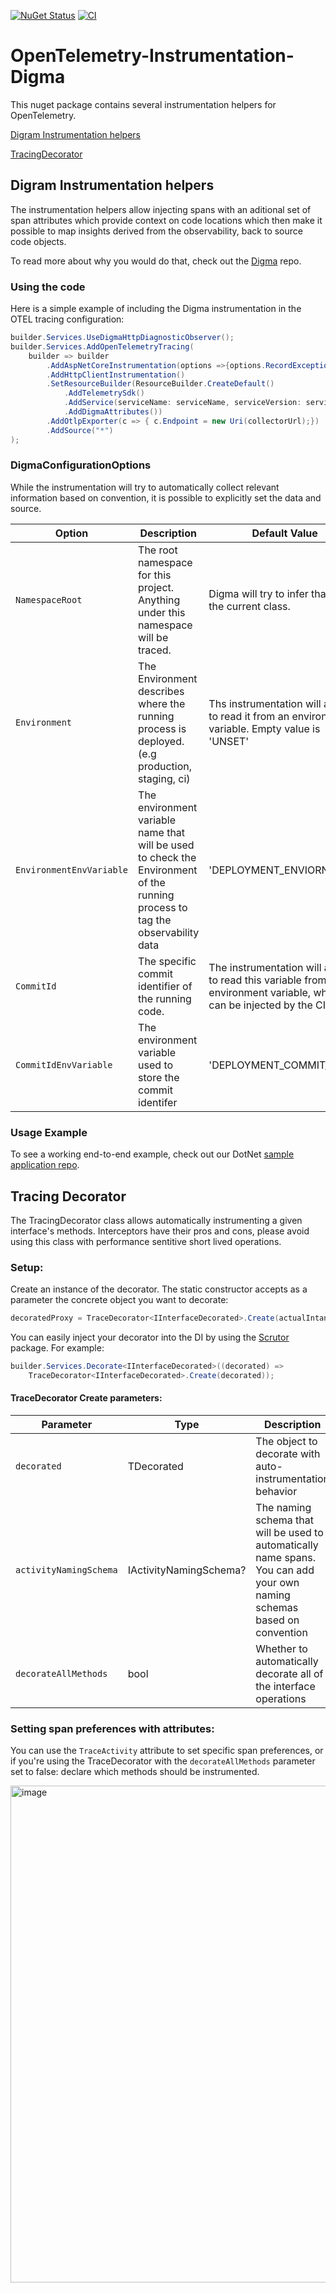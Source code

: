 [![NuGet Status](https://img.shields.io/nuget/v/OpenTel.Instrumentation.Digma.svg?style=plastic)](https://www.nuget.org/packages/OpenTel.Instrumentation.Digma/)
[![CI](https://github.com/digma-ai/OpenTelemetry.Instrumentation.Digma/actions/workflows/dotnet.yml/badge.svg)](https://github.com/digma-ai/OpenTelemetry.Instrumentation.Digma/actions/workflows/dotnet.yml)

# OpenTelemetry-Instrumentation-Digma

This nuget package contains several instrumentation helpers for OpenTelemetry.

[Digram Instrumentation helpers](#digma_instrumentation) 

[TracingDecorator](#tracingdecorator) 


<a name="digma_instrumentation"/>

## Digram Instrumentation helpers
The instrumentation helpers allow injecting spans with an aditional set of span attributes which provide context on code locations which then make it possible to map insights derived from the observability, back to source code objects.

To read more about why you would do that, check out the [Digma](https://github.com/digma-ai/digma) repo.

### Using the code

Here is a simple example of including the Digma instrumentation in the OTEL tracing configuration:

```csharp
builder.Services.UseDigmaHttpDiagnosticObserver();
builder.Services.AddOpenTelemetryTracing(
    builder => builder
        .AddAspNetCoreInstrumentation(options =>{options.RecordException = true;})
        .AddHttpClientInstrumentation()
        .SetResourceBuilder(ResourceBuilder.CreateDefault()
            .AddTelemetrySdk()
            .AddService(serviceName: serviceName, serviceVersion: serviceVersion ?? "0.0.0")
            .AddDigmaAttributes())
        .AddOtlpExporter(c => { c.Endpoint = new Uri(collectorUrl);})
        .AddSource("*")
); 
```

### DigmaConfigurationOptions 

While the instrumentation will try to automatically collect relevant information based on convention, it is possible to explicitly set the data and source.

| Option | Description | Default Value | Mandatory |
| ------ | ----------- | ------------- |-----------|
| ```NamespaceRoot``` | The root namespace for this project. Anything under this namespace will be traced. | Digma will try to infer that from the current class. | False |
| ```Environment``` | The Environment describes where the running process is deployed. (e.g production, staging, ci)  | Ths instrumentation will attempt to read it from an environment variable. Empty value is 'UNSET' | False |
| ```EnvironmentEnvVariable``` | The environment variable name that will be used to check the Environment of the running process to tag the observability data | 'DEPLOYMENT_ENVIORNMENT'| False|
| ```CommitId``` | The specific commit identifier of the running code. | The instrumentation will attempt to read this variable from an environment variable, which can be injected by the CI | False |
| ```CommitIdEnvVariable``` | The environment variable used to store the commit identifer | 'DEPLOYMENT_COMMIT_ID' | False |

### Usage Example

To see a working end-to-end example, check out our DotNet [sample application repo](https://github.com/digma-ai/otel-sample-application-dotnet). 

<a name="tracingdecorator"/>

## Tracing Decorator

The TracingDecorator class allows automatically instrumenting a given interface's methods. 
Interceptors have their pros and cons, please avoid using this class with performance sentitive short lived operations.

### Setup:
Create an instance of the decorator. The static constructor accepts as a parameter the concrete object you want to decorate:
```csharp
decoratedProxy = TraceDecorator<IInterfaceDecorated>.Create(actualIntance)
```
You can easily inject your decorator into the DI by using the [Scrutor](https://www.nuget.org/packages/Scrutor/) package.
For example:
```csharp
builder.Services.Decorate<IInterfaceDecorated>((decorated) =>
    TraceDecorator<IInterfaceDecorated>.Create(decorated));
```

#### TraceDecorator Create parameters:
| Parameter | Type |Description | Default Value | Mandatory |
| ------ | ----------- | ------------- |-----------|--------|
| ```decorated``` | TDecorated | The object to decorate with auto-instrumentation behavior | null | True |
| ```activityNamingSchema``` | IActivityNamingSchema? | The naming schema that will be used to automatically name spans. You can add your own naming schemas based on convention | ```MethodFullNameSchema``` | False |
| ```decorateAllMethods``` | bool | Whether to automatically decorate all of the interface operations | ```true``` | False |

### Setting span preferences with attributes:
You can use the ```TraceActivity``` attribute to set specific span preferences, or if you're using the TraceDecorator with the ```decorateAllMethods``` parameter set to false: declare which methods should be instrumented.

<img width="795" alt="image" src="https://user-images.githubusercontent.com/93863/171303020-78206ba1-230f-4519-9fa0-6d8f33938be3.png">


